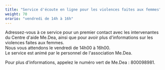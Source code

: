 ```yaml
---
title: "Service d'écoute en ligne pour les violences faites aux femmes"
weight: 70
orario: "vendredi de 14h à 16h"
---
```


Adressez-vous à ce service pour un premier contact avec les intervenantes du Centre d'aide Me.Dea, ainsi que pour avoir plus d'informations sur les violences faites aux femmes.  
Nous vous attendons le vendredi de 14h00 à 16h00.  
Le service est animé par le personnel de l'association Me.Dea.  

Pour plus d'informations, appelez le numéro vert de Me.Dea : 800098981.

<!--{{< chat party="violenzadomestica" operatorname="Sportello online di ascolto per le donne vittime di violenza" >}}-->
